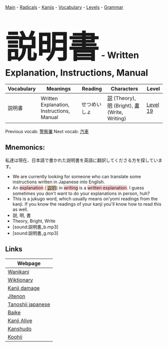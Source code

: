 <style> bigfont {font-size: 100px}</style>
[Main](../README.md) -
[Radicals](../radicals.md) -
[Kanjis](../kanjis.md) -
[Vocabulary](../vocabulary.md) -
[Levels](../levels.md) -
[Grammar](../grammar.md)
# <bigfont> 説明書</bigfont> - Written Explanation, Instructions, Manual 

| Vocabulary | Meanings | Reading | Characters | Level |
| --- | --- | --- | --- | --- |
| 説明書 | Written Explanation, Instructions, Manual | せつめいしょ |  [説](../kanjis/説.md) (Theory), [明](../kanjis/明.md) (Bright), [書](../kanjis/書.md) (Write, Writing) | [Level 19](../levels/wk_level19.md) |

Previous vocab: [警察署](警察署.md) Next vocab: [汽車](汽車.md) 

## Mnemonics:
私達は現在、日本語で書かれた説明書を英語に翻訳してくださる方を探しています。
* We are currently looking for someone who can translate some instructions written in Japanese into English.
* An <span style="background-color:#ffcccb"> explanation</span> (<span style="background-color:#fed8b1"> [説明](https://jisho.org/search/説明)</span>) in <span style="background-color:#ffcccb"> writing</span> is a <span style="background-color:#ffcccb"> written explanation</span>. I guess sometimes you don't want to do your explanations in person, huh?
* This is a jukugo word, which usually means on'yomi readings from the kanji. If you know the readings of your kanji you'll know how to read this as well.
* 説, 明, 書
* Theory, Bright, Write
* [sound:説明書_b.mp3]
* [sound:説明書_g.mp3]


## Links 

| Webpage |
| --- |
| [Wanikani          ](https://www.wanikani.com/kanji/説明書) |
| [Wiktionary        ](https://en.wiktionary.org/wiki/説明書) |
| [Kanji damage      ](http://www.kanjidamage.com/kanji/search?utf8=✓&q=説明書) |
| [Jitenon           ](https://jitenon.com/kanji/説明書) |
| [Tanoshii japanese ](https://www.tanoshiijapanese.com/dictionary/kanji.cfm?k=説明書) |
| [Baike             ](https://baike.baidu.com/item/説明書) |
| [Kanji Alive       ](https://app.kanjialive.com/説明書) |
| [Kanshudo          ](https://www.kanshudo.com/searchmn?q=説明書) |
| [Koohii            ](https://kanji.koohii.com/study/kanji/説明書) |

